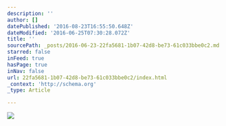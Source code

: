 ```yaml
---
description: ''
author: []
datePublished: '2016-08-23T16:55:50.648Z'
dateModified: '2016-06-25T07:30:28.072Z'
title: ''
sourcePath: _posts/2016-06-23-22fa5681-1b07-42d8-be73-61c033bbe0c2.md
starred: false
inFeed: true
hasPage: true
inNav: false
url: 22fa5681-1b07-42d8-be73-61c033bbe0c2/index.html
_context: 'http://schema.org'
_type: Article

---
```

![](https://the-grid-user-content.s3-us-west-2.amazonaws.com/e766fc34-b70d-436d-b5f9-b3cb60d8e766.jpg)